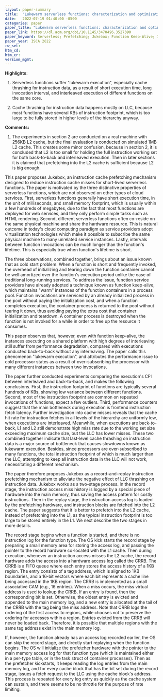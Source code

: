 ```yaml
---
layout: paper-summary
title:  "Lukewarm serverless functions: characterization and optimization"
date:   2022-07-19 01:40:00 -0500
categories: paper
paper_title: "Lukewarm serverless functions: characterization and optimization"
paper_link: https://dl.acm.org/doi/10.1145/3470496.3527390
paper_keyword: Serverless; Prefetching; Jukebox; Function Keep-Alive; Instruction Cache
paper_year: ISCA 2022
rw_set:
htm_cd:
htm_cr:
version_mgmt:
---
```


**Highlights:**

1. Serverless functions suffer "lukewarm execution", especially cache thrashing for instruction data, 
as a result of short execution time, long
invocation interval, and interleaved execution of different functions on the same core.

2. Cache thrashing for instruction data happens mostly on LLC, because most functions have several KBs
of instruction footprint, which is too large to be fully stored in higher levels of the hierarchy anyway.


**Comments:**

1. The experiments in section 2 are conducted on a real machine with 256KB L2 cache, but the final evaluation is 
conducted on simulated 1MB L2 cache. 
This creates some minor confusion, because in section 2, it is concluded that L2 is too small for holding the 
full instruction working set for both back-to-back and interleaved execution. Then in later sections it is
claimed that prefetching into the L2 cache is sufficient because L2 is big enough.

This paper proposes Jukebox, an instruction cache prefetching mechanism designed to reduce instruction
cache misses for short-lived serverless functions. 
The paper is motivated by the three distinctive properties of serverless functions, which are not observed on
other types of cloud services.
First, serverless functions generally have short execution time, in the unit of milliseconds, and small
memory footprint, which is usually within a few hundreds of megabytes, due to the fact that most functions are
deployed for web services, and they only perform simple tasks such as HTML rendering.
Second, different serverless functions often co-reside on the same physical machine and share the hardware
resource. This is natural outcome in today's cloud computing paradigm as service providers adopt virtualization
technologies which make it possible to subscribe the same physical machine to many unrelated service instances.
Lastly, intervals between function invocations can be much longer than the function's lifetime.
This is especially true when function's lifetime is short.

The three observations, combined together, brings about an issue known that as cold start problem. When a function
is short and frequently invoked, the overhead of initializing and tearing down the function container 
cannot be well amortized over the function's execution period unlike the case of traditional long-running services.
To address the issue, function service providers have already adopted a technique known as function keep-alive,
which maintains "warm" instances of the function containers in a process pool. 
Function invocations are serviced by an already initialized process in the pool without paying the initialization cost,
and when a function completes execution, the container process is returned to the pool without tearing it down, thus
avoiding paying the extra cost that container initialization and teardown.
A container process is destroyed when the function is not invoked for a while in order to free up the resource 
it consumes.

This paper observes that, however, even with function keep-alive, the instances executing on a shared 
platform with high degrees of interleaving still suffer from performance degradation, compared with executions
conducted back-to-back without any interleaving. 
The paper calls this phenomenon "lukewarm execution", and attributes the performance issue to cold processor
states as a result of over-subscribing the processor with many different instances between two invocations. 

The paper further conducted experiments comparing the execution's CPI between interleaved and back-to-back,
and makes the following conclusions.
First, the instruction footprint of functions are typically several hundreds of KBs, showing low variance
between different functions. 
Second, most of the instruction footprint are common on repeated invocations of functions, expect a few outliers.
Third, performance counters suggest that the main bottleneck during execution is frontend instruction fetch latency.
Further investigation into cache misses reveals that the cache hit rate for instruction fetches in all levels of the 
hierarchy are uniformly low, when executions are interleaved.
Meanwhile, when executions are back-to-back, L1 and L2 still demonstrate high miss rate due to the working set
size exceeding maximum cache size, but the LLC has lower misses.
These two combined together indicate that last-level cache thrashing on instruction data is a major source of 
bottleneck that causes slowdowns known as lukewarm execution.
Besides, since processors are over-subscribed to many functions, the total instruction footprint of which 
is much larger than the LLC, attempting to keep all instruction data in the LLC will not work, necessitating 
a different mechanism.

The paper therefore proposes Jukebox as a record-and-replay instruction prefetching mechanism 
to alleviate the negative effect of LLC thrashing on instruction data.
Jukebox works as a two-stage process. In the record stage, the instruction access miss history is logged
by a special piece of hardware into the main memory, thus saving the access pattern for costly instructions.
Then in the replay stage, the instruction access log is loaded by the prefetching hardware, and instruction blocks
are fetched into the L2 cache. The paper suggests that it is better to prefetch into the L2 cache, instead of 
prefetching into the L1, as the typical instruction footprint is too large to be stored entirely in the L1.
We next describe the two stages in more details.

The record stage begins when a function is started, and there is no instruction log for the function type.
The OS kick starts the record stage by preparing a small memory area for storing the access log, and 
passing the pointer to the record hardware co-located with the L1 cache.
Then during execution, whenever an instruction access misses the L2 cache, the record hardware adds the access
into a hardware access log called the CRRB.
The CRRB is a FIFO queue where each entry stores the access history of a 1KB region.
The entry consists of a tag address, which is aligned to 1KB boundaries, and a 16-bit vectors where each bit
represents a cache line being accessed in the 1KB region. 
The CRRB is implemented as a small associative CAM (e.g., 16 entries).
When a miss occurs, the miss virtual address is used to lookup the CRRB. If an entry is found, then the 
corresponding bit is set. Otherwise, the oldest entry is evicted and appended to the main memory log,
and a new entry is allocated at the tail of the CRRB with the tag being the miss address.
Note that CRRB logs the ordering of the first access to regions, while chooses not to preserve the ordering for
accesses within a region.
Entries evicted from the CRRB will never be loaded back. Therefore, it is possible that multiple regions with the
same tag address exist in the main memory log.

If, however, the function already has an access log recorded earlier, the OS can skip the record stage, and 
directly start replaying when the function begins.
The OS will initialize the prefetcher hardware with the pointer to the main memory access log for that 
function type (which is maintained either in a per-type table, or in the task struct of container processes).
Then as the prefetcher kickstarts, it keeps reading the log entries from the main memory log, and for 
every cache block that has the bit set during the record stage, issues a fetch request to the 
LLC using the cache block's address.
This process is repeated for every log entry as quickly as the cache system can sustain, and there seems to be
no throttle for the purpose of rate limiting.
